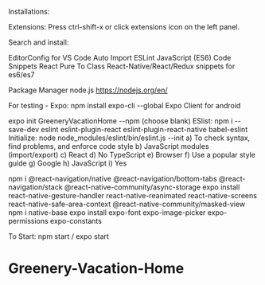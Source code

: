 Installations:

Extensions:
Press ctrl-shift-x or click extensions icon on the left panel.

Search and install:

EditorConfig for VS Code
Auto Import
ESLint
JavaScript (ES6) Code Snippets
React Pure To Class
React-Native/React/Redux snippets for es6/es7

Package Manager
node.js https://nodejs.org/en/

For testing - Expo:
npm install expo-cli --global
Expo Client for android

expo init GreeneryVacationHome --npm (choose blank)
ESlist: npm i --save-dev eslint eslint-plugin-react eslint-plugin-react-native babel-eslint
Initialize: node node_modules/eslint/bin/eslint.js --init
a) To check syntax, find problems, and enforce code style
b) JavaScript modules (import/export)
c) React
d) No TypeScript
e) Browser
f) Use a popular style guide
g) Google
h) JavaScript
i) Yes

npm i @react-navigation/native @react-navigation/bottom-tabs @react-navigation/stack @react-native-community/async-storage
expo install react-native-gesture-handler react-native-reanimated react-native-screens react-native-safe-area-context @react-native-community/masked-view
npm i native-base
expo install expo-font expo-image-picker expo-permissions expo-constants



To Start:
npm start / expo start
# Greenery-Vacation-Home

